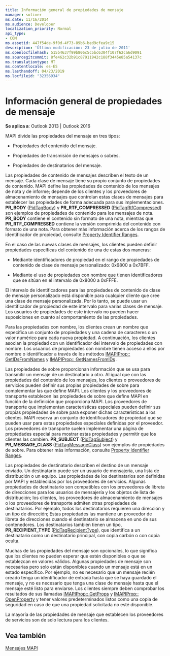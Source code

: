 ```yaml
---
title: Información general de propiedades de mensaje
manager: soliver
ms.date: 11/16/2014
ms.audience: Developer
localization_priority: Normal
api_type:
- COM
ms.assetid: 447f54de-9f0d-4f73-89b6-bed9cfea9c15
description: 'Última modificación: 23 de julio de 2011'
ms.openlocfilehash: 515b4637f99b806c5c5bc6304f107f62ca6d9091
ms.sourcegitcommit: 8fe462c32b91c87911942c188f3445e85a54137c
ms.translationtype: MT
ms.contentlocale: es-ES
ms.lasthandoff: 04/23/2019
ms.locfileid: "32356934"
---
```

# <a name="message-properties-overview"></a>Información general de propiedades de mensaje

  
  
**Se aplica a**: Outlook 2013 | Outlook 2016 
  
MAPI divide las propiedades del mensaje en tres tipos:
  
- Propiedades del contenido del mensaje.
    
- Propiedades de transmisión de mensajes o sobres.
    
- Propiedades de destinatarios del mensaje.
    
Las propiedades de contenido de mensajes describen el texto de un mensaje. Cada clase de mensaje tiene su propio conjunto de propiedades de contenido. MAPI define las propiedades de contenido de los mensajes de nota y de informe; depende de los clientes y los proveedores de almacenamiento de mensajes que controlan estas clases de mensajes para establecer las propiedades de forma adecuada para sus implementaciones. **PR_BODY** ([PidTagBody](pidtagbody-canonical-property.md)) y **PR_RTF_COMPRESSED** ([PidTagRtfCompressed](pidtagrtfcompressed-canonical-property.md)) son ejemplos de propiedades de contenido para los mensajes de nota. **PR_BODY** contiene el contenido sin formato de una nota, mientras que **PR_RTF_COMPRESSED** contiene la versión comprimida del contenido con formato de una nota. Para obtener más información acerca de los rangos de identificador de propiedad, consulte [Property Identifier Ranges](property-identifier-ranges.md).
  
En el caso de las nuevas clases de mensajes, los clientes pueden definir propiedades específicas del contenido de una de estas dos maneras:
  
- Mediante identificadores de propiedad en el rango de propiedades de contenido de clase de mensaje personalizado: 0x6800 a 0x7BFF.
    
- Mediante el uso de propiedades con nombre que tienen identificadores que se sitúan en el intervalo de 0x8000 a 0xFFFE.
    
El intervalo de identificadores para las propiedades de contenido de clase de mensaje personalizado está disponible para cualquier cliente que cree una clase de mensaje personalizada. Por lo tanto, se puede usar un identificador de propiedad de este intervalo para varias clases de mensaje. Los usuarios de propiedades de este intervalo no pueden hacer suposiciones en cuanto al comportamiento de las propiedades. 
  
Para las propiedades con nombre, los clientes crean un nombre que especifica un conjunto de propiedades y una cadena de caracteres o un valor numérico para cada nueva propiedad. A continuación, los clientes asocian la propiedad con un identificador del intervalo de propiedades con nombre. Los usuarios de propiedades con nombre tienen acceso a ellos por nombre o identificador a través de los métodos [IMAPIProp:: GetIDsFromNames](imapiprop-getidsfromnames.md) y [IMAPIProp:: GetNamesFromIDs](imapiprop-getnamesfromids.md) . 
  
Las propiedades de sobre proporcionan información que se usa para transmitir un mensaje de un destinatario a otro. Al igual que con las propiedades del contenido de los mensajes, los clientes o proveedores de servicios pueden definir sus propias propiedades de sobre para complementar las que define MAPI. Los clientes y los proveedores de transporte establecen las propiedades de sobre que define MAPI en función de la definición que proporciona MAPI. Los proveedores de transporte que implementan características especiales pueden definir sus propias propiedades de sobre para exponer dichas características a los clientes. MAPI reserva un conjunto de identificadores de propiedad que se pueden usar para estas propiedades especiales definidas por el proveedor. Los proveedores de transporte suelen implementar una página de propiedades especial para mostrar estas propiedades y permitir que los clientes las cambien. **PR_SUBJECT** ([PidTagSubject](pidtagsubject-canonical-property.md)) y **PR_MESSAGE_CLASS** ([PidTagMessageClass](pidtagmessageclass-canonical-property.md)) son ejemplos de propiedades de sobre. Para obtener más información, consulte [Property Identifier Ranges](property-identifier-ranges.md).
  
Las propiedades de destinatario describen el destino de un mensaje enviado. Un destinatario puede ser un usuario de mensajería, una lista de distribución o un equipo. Las propiedades de los destinatarios son definidas por MAPI y establecidas por los proveedores de servicios. Algunas propiedades de destinatario son compatibles con los proveedores de libreta de direcciones para los usuarios de mensajería y los objetos de lista de distribución; los clientes, los proveedores de almacenamiento de mensajes o los proveedores de transporte admiten otras propiedades de destinatarios. Por ejemplo, todos los destinatarios requieren una dirección y un tipo de dirección; Estas propiedades las mantiene un proveedor de libreta de direcciones cuando el destinatario se almacena en uno de sus contenedores. Los destinatarios también tienen un tipo, **PR_RECIPIENT_TYPE** ([PidTagRecipientType](pidtagrecipienttype-canonical-property.md)), que identifica a un destinatario como un destinatario principal, con copia carbón o con copia oculta.
  
Muchas de las propiedades del mensaje son opcionales, lo que significa que los clientes no pueden esperar que estén disponibles o que se establezcan en valores válidos. Algunas propiedades de mensaje son necesarias pero solo están disponibles cuando un mensaje está en un estado específico. Por ejemplo, no es necesario que un mensaje recién creado tenga un identificador de entrada hasta que se haya guardado el mensaje, y no es necesario que tenga una clase de mensaje hasta que el mensaje esté listo para enviarse. Los clientes siempre deben comprobar los resultados de sus llamadas [IMAPIProp:: GetProps](imapiprop-getprops.md) y [IMAPIProp:: OpenProperty](imapiprop-openproperty.md) y tener valores predeterminados listos como una copia de seguridad en caso de que una propiedad solicitada no esté disponible. 
  
La mayoría de las propiedades de mensaje que establecen los proveedores de servicios son de solo lectura para los clientes. 
  
## <a name="see-also"></a>Vea también



[Mensajes MAPI](mapi-messages.md)

